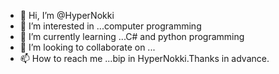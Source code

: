 - 👋 Hi, I’m @HyperNokki
- 👀 I’m interested in ...computer programming
- 🌱 I’m currently learning ...C# and python programming
- 💞️ I’m looking to collaborate on ...
- 📫 How to reach me ...bip in HyperNokki.Thanks in advance.

<!---
HyperNokki/HyperNokki is a ✨ special ✨ repository because its `README.md` (this file) appears on your GitHub profile.
You can click the Preview link to take a look at your changes.
--->

